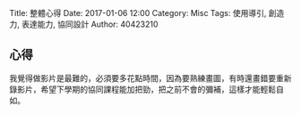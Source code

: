 Title: 整體心得
Date: 2017-01-06 12:00
Category: Misc
Tags: 使用導引, 創造力, 表達能力, 協同設計
Author: 40423210

##   心得


我覺得做影片是最難的，必須要多花點時間，因為要熟練畫圖，有時還畫錯要重新錄影片，希望下學期的協同課程能加把勁，把之前不會的彌補，這樣才能輕鬆自如。

 